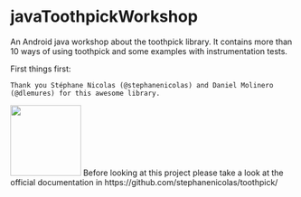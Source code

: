 # javaToothpickWorkshop
An Android java workshop about the toothpick library. It contains more than 10 ways of using toothpick and some examples with instrumentation tests.

First things first:

`Thank you Stéphane Nicolas (@stephanenicolas) and Daniel Molinero (@dlemures) for this awesome library.`

<img src="https://raw.github.com/stephanenicolas/toothpick/master/assets/logo.jpg" width="125px" /> 
Before looking at this project please take a look at the official documentation in https://github.com/stephanenicolas/toothpick/
